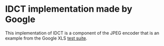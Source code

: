 # IDCT implementation made by Google

This implementation of IDCT is a component of the JPEG encoder
that is an example from the Google XLS [test suite](https://github.com/google/xls).
